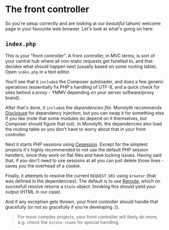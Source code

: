 # The front controller
So you're setup correctly and are looking at our _beautiful_ (ahum) welcome page
in your favourite web browser. Let's look at what's going on here:

## `index.php`
This is your "front controller". A front controller, in MVC terms, is sort of
your central hub where all non-static requests get funelled to, and that decides
what should happen next (usually based on some routing table). Open `index.php`
in a text editor.

You'll see that it `include`s the Composer autoloader, and does a few generic
operations (essentially fix PHP's handling of UTF-8, and a quick check for sites
behind a proxy - YMMV depending on your server software/proxy brand).

After that's done, it `include`s the _dependencies file_. Monolyth recommends
[Disclosure](http://disclosure.monomelodies.nl) for dependency injection, but
you can swap it for something else if you like (note that some modules do depend
on it themselves, but Composer should figure that out). In Monolyth, the
dependencies also load the routing table so you don't have to worry about that
in your front controller.

Next it starts PHP sessions using [Cesession](http://cesession.monomelodies.nl).
Except for the simplest projects it's highly recommended to not use the default
PHP session handlers, since they work on flat files and have locking issues.
Having said that, if you don't need to use sessions at all you can just delete
those lines - saves you the overhead of a cookie.

Finally, it attempts to resolve the current `REQUEST_URI` using `$router` (that
was defined in the dependencies). The default is to use
[Reroute](http://reroute.monomelodies.nl), which on succesfull resolve returns
a `State` object. Invoking this should yield your output (HTML in our case).

And if any exception gets thrown, your front controller should handle that
gracefully (or not so gracefully if you're developing :)).

> For more complex projects, your front controller will likely do more, e.g.
> check the `$state->name` for special handling.


